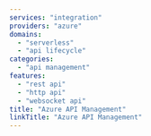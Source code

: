 ```yaml
---
services: "integration"
providers: "azure"
domains:
  - "serverless"
  - "api lifecycle"
categories:
  - "api management"
features:
  - "rest api"
  - "http api"
  - "websocket api"
title: "Azure API Management"
linkTitle: "Azure API Management"
---
```

